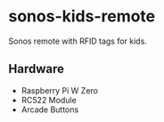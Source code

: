# sonos-kids-remote
Sonos remote with RFID tags for kids.

## Hardware

- Raspberry Pi W Zero
- RC522 Module
- Arcade Buttons